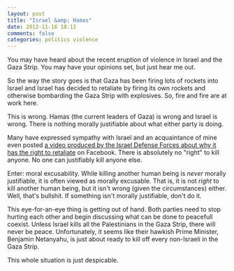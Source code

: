 ```yaml
---
layout: post
title: "Israel &amp; Hamas"
date: 2012-11-16 18:12
comments: false
categories: politics violence
---
```


You may have heard about the recent eruption of violence in Israel and the
Gaza Strip. You may have your opinions set, but just hear me out.

So the way the story goes is that Gaza has been firing lots of rockets
into Israel and Israel has decided to retaliate by firing its own rockets
and otherwise bombarding the Gaza Strip with explosives. So, fire and fire
are at work here.

This is wrong. Hamas (the current leaders of Gaza) is wrong and Israel is
wrong. There is nothing morally justifiable about what either party is doing.

Many have expressed sympathy with Israel and an acquaintance of mine even
posted [a video produced by the Israel Defense Forces about why it has the
right to retaliate](https://www.youtube.com/watch?v=LxX6f5R4-3E) on Facebook.
There is absolutely no "right" to kill anyone. No one can justifiably kill
anyone else.

Enter: moral excusability. While killing another human being is _never_ morally
justifiable, it is often viewed as morally excusable. That is, it is not
_right_ to kill another human being, but it isn't wrong (given the circumstances)
either. Well, that's bullshit. If something isn't morally justifiable, don't do
it.

This eye-for-an-eye thing is getting out of hand. Both parties need to stop
hurting each other and begin discussing what can be done to peacefull coexist.
Unless Israel kills all the Palestinians in the Gaza Strip, there will never
be peace. Unfortunately, it seems like their hawkish Prime Minister, Benjamin
Netanyahu, is just about ready to kill off every non-Israeli in the Gaza Strip.

This whole situation is just despicable.
